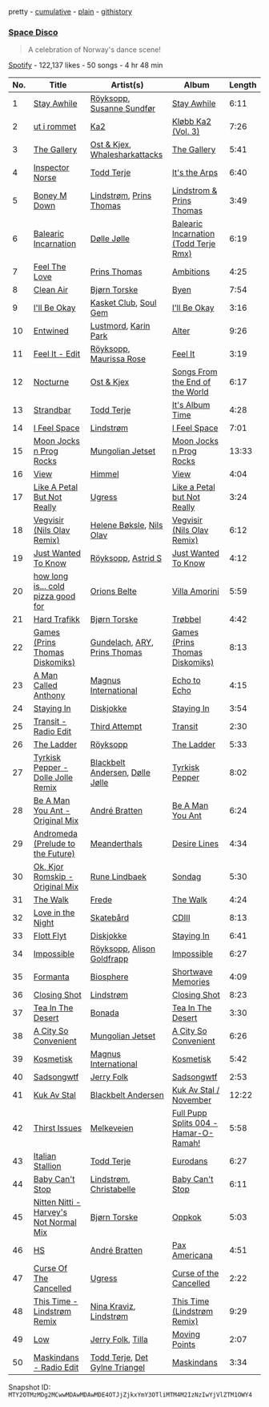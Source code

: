 pretty - [cumulative](/playlists/cumulative/37i9dQZF1DX4pbGJDhTXK3.md) - [plain](/playlists/plain/37i9dQZF1DX4pbGJDhTXK3) - [githistory](https://github.githistory.xyz/mackorone/spotify-playlist-archive/blob/main/playlists/plain/37i9dQZF1DX4pbGJDhTXK3)

### [Space Disco](https://open.spotify.com/playlist/37i9dQZF1DX4pbGJDhTXK3)

> A celebration of Norway's dance scene!

[Spotify](https://open.spotify.com/user/spotify) - 122,137 likes - 50 songs - 4 hr 48 min

| No. | Title | Artist(s) | Album | Length |
|---|---|---|---|---|
| 1 | [Stay Awhile](https://open.spotify.com/track/1GoUZK5UgNAVdz6wcJ9Eml) | [Röyksopp](https://open.spotify.com/artist/5nPOO9iTcrs9k6yFffPxjH), [Susanne Sundfør](https://open.spotify.com/artist/54KCNI7URCrG6yjQK3Ukow) | [Stay Awhile](https://open.spotify.com/album/2q6RGFe2ZnsWwZP7mJKklm) | 6:11 |
| 2 | [ut i rommet](https://open.spotify.com/track/633TwVIHey0bKHskRkDxqV) | [Ka2](https://open.spotify.com/artist/29f8h7eSlWQAUyfjkdOUGe) | [Kløbb Ka2 \(Vol\. 3\)](https://open.spotify.com/album/39ZwdWj9UAY2HTpdNFFm9N) | 7:26 |
| 3 | [The Gallery](https://open.spotify.com/track/3aPnelfLDaNxUE8oj5ZVDF) | [Ost & Kjex](https://open.spotify.com/artist/3cduU2huZ18pS50V7tic61), [Whalesharkattacks](https://open.spotify.com/artist/30OJnpvrGlgy5EAtKRBPpJ) | [The Gallery](https://open.spotify.com/album/7BRYajbod0TYQNvVxVpIX7) | 5:41 |
| 4 | [Inspector Norse](https://open.spotify.com/track/1NHd4UVxT5d5EGYzlDq17T) | [Todd Terje](https://open.spotify.com/artist/49gaZqfow2v8EEQmjGyEIw) | [It's the Arps](https://open.spotify.com/album/07HuAQQEbH1ShP4b9SsNwp) | 6:40 |
| 5 | [Boney M Down](https://open.spotify.com/track/4o4lNCu3RYVl7B9BB3YEzF) | [Lindstrøm](https://open.spotify.com/artist/2vTtjIqZ7hW0W15t1ApKTB), [Prins Thomas](https://open.spotify.com/artist/4rsEVNO1tGTY0beCnsnHi6) | [Lindstrom & Prins Thomas](https://open.spotify.com/album/0wjx77A92ow66hxXmwapcM) | 3:49 |
| 6 | [Balearic Incarnation](https://open.spotify.com/track/6HxN4OABi6VovLm3VigN6o) | [Dølle Jølle](https://open.spotify.com/artist/1UbgLp0E5zKU0BAhpPp59B) | [Balearic Incarnation \(Todd Terje Rmx\)](https://open.spotify.com/album/51keyf40DWWo50Vbd7n4mF) | 6:19 |
| 7 | [Feel The Love](https://open.spotify.com/track/39b8jAuutK8EZl0PwAawGC) | [Prins Thomas](https://open.spotify.com/artist/4rsEVNO1tGTY0beCnsnHi6) | [Ambitions](https://open.spotify.com/album/3XNnlYzgbQSc4IP6OSfGZY) | 4:25 |
| 8 | [Clean Air](https://open.spotify.com/track/4EdyO4xkUucQiXbuLpSgmo) | [Bjørn Torske](https://open.spotify.com/artist/4mD9kXHOs76Ld1m2Vfyi68) | [Byen](https://open.spotify.com/album/1QBlMByP8mgFqlLPIzstKD) | 7:54 |
| 9 | [I'll Be Okay](https://open.spotify.com/track/2luLqMtf2uxV3n4hs1PTkP) | [Kasket Club](https://open.spotify.com/artist/0b3Qo1mk6w8cjcq1TmJiWy), [Soul Gem](https://open.spotify.com/artist/7elzBecyNZlaAEsWzqFxeB) | [I'll Be Okay](https://open.spotify.com/album/2GLPv7x5UyvS6sZ95MKLex) | 3:16 |
| 10 | [Entwined](https://open.spotify.com/track/72ZO0CYg5BlPog6MszQcpC) | [Lustmord](https://open.spotify.com/artist/3FpCFpdoJOrGuR3G7UBgC7), [Karin Park](https://open.spotify.com/artist/5uBdYy8QRabKEL1MtDPXfr) | [Alter](https://open.spotify.com/album/4XO3DdBAjIIe6YI2a7iLza) | 9:26 |
| 11 | [Feel It \- Edit](https://open.spotify.com/track/1YHpJo0PCcxATrmX55pdCf) | [Röyksopp](https://open.spotify.com/artist/5nPOO9iTcrs9k6yFffPxjH), [Maurissa Rose](https://open.spotify.com/artist/2VZfxVHA2JsWss2mJCYmv1) | [Feel It](https://open.spotify.com/album/3khiFvo7qCQ2CDyKD7UP4g) | 3:19 |
| 12 | [Nocturne](https://open.spotify.com/track/6p29k5SH6WAqHOjf5l4fW6) | [Ost & Kjex](https://open.spotify.com/artist/3cduU2huZ18pS50V7tic61) | [Songs From the End of the World](https://open.spotify.com/album/6VkHZKzQFZgnGy70mxeojF) | 6:17 |
| 13 | [Strandbar](https://open.spotify.com/track/2j0dO7PzxiZxa5RDUl5IuV) | [Todd Terje](https://open.spotify.com/artist/49gaZqfow2v8EEQmjGyEIw) | [It's Album Time](https://open.spotify.com/album/058No4Kiz8r284NwzBSBC2) | 4:28 |
| 14 | [I Feel Space](https://open.spotify.com/track/2XwqNJ0IynowN5SEk3A6wP) | [Lindstrøm](https://open.spotify.com/artist/2vTtjIqZ7hW0W15t1ApKTB) | [I Feel Space](https://open.spotify.com/album/3I7zwJgNse371fJ6AfDD5I) | 7:01 |
| 15 | [Moon Jocks n Prog Rocks](https://open.spotify.com/track/190sUkgX3sm1co7Qkd7SBX) | [Mungolian Jetset](https://open.spotify.com/artist/3we4aZ9sQc0tp8UOyOEtpt) | [Moon Jocks n Prog Rocks](https://open.spotify.com/album/1mAPYemEY9Bb5K3L0T0nT6) | 13:33 |
| 16 | [View](https://open.spotify.com/track/0eiVc8xmZgqy2V92ye6eHU) | [Himmel](https://open.spotify.com/artist/2SaSegJV3zAzlLOiQTFXKm) | [View](https://open.spotify.com/album/6U8tCwy6JKrPmBwT4rb2CD) | 4:04 |
| 17 | [Like A Petal But Not Really](https://open.spotify.com/track/5N1afdUHdVEc0hJGhuCgWs) | [Ugress](https://open.spotify.com/artist/7z7iM83U5FOtatZG5pd53f) | [Like a Petal but Not Really](https://open.spotify.com/album/36cqJsLpY0klltWHlmZRKD) | 3:24 |
| 18 | [Vegvisir \(Nils Olav Remix\)](https://open.spotify.com/track/1RBoSmN7Pim35gXON3vY8E) | [Helene Bøksle](https://open.spotify.com/artist/78gOgvMoKp4Zz3gnnEyLYT), [Nils Olav](https://open.spotify.com/artist/0hkFnaKBojetxGr9X6B4Op) | [Vegvisir \(Nils Olav Remix\)](https://open.spotify.com/album/6JyjI5YwVDXYWYh19vJGhb) | 6:12 |
| 19 | [Just Wanted To Know](https://open.spotify.com/track/7kYgRZwVlq9a3lvHGHunrb) | [Röyksopp](https://open.spotify.com/artist/5nPOO9iTcrs9k6yFffPxjH), [Astrid S](https://open.spotify.com/artist/3AVfmawzu83sp94QW7CEGm) | [Just Wanted To Know](https://open.spotify.com/album/317kaEvPQsOSktJiZfG6mw) | 4:12 |
| 20 | [how long is..\. cold pizza good for](https://open.spotify.com/track/4xDLHt2Ss3pYDoLCK2uUPB) | [Orions Belte](https://open.spotify.com/artist/3Kzo2BzQIPQW0397gx9rRp) | [Villa Amorini](https://open.spotify.com/album/5PdhR2YW9IubgKjU9N28RG) | 5:59 |
| 21 | [Hard Trafikk](https://open.spotify.com/track/5jJuwmQ8Jdfx08F9hAx5tg) | [Bjørn Torske](https://open.spotify.com/artist/4mD9kXHOs76Ld1m2Vfyi68) | [Trøbbel](https://open.spotify.com/album/1Es585IxIHauFNjCaRoRyU) | 4:42 |
| 22 | [Games \(Prins Thomas Diskomiks\)](https://open.spotify.com/track/0I8g1dYLJXqJujeyyIY3fG) | [Gundelach](https://open.spotify.com/artist/2TUtwEDqoXZOapCTgMrcvj), [ARY](https://open.spotify.com/artist/4FLA7MpTdP5nNUQfiaA3WM), [Prins Thomas](https://open.spotify.com/artist/4rsEVNO1tGTY0beCnsnHi6) | [Games \(Prins Thomas Diskomiks\)](https://open.spotify.com/album/3emSYEw7cGHEHlZtgK3EyZ) | 8:13 |
| 23 | [A Man Called Anthony](https://open.spotify.com/track/2C2vLPP0C619yxaEsE6OVv) | [Magnus International](https://open.spotify.com/artist/7LAZbZOoUvDR4hgHkMRPSE) | [Echo to Echo](https://open.spotify.com/album/63wGONylhY5SRDvmjKDCec) | 4:15 |
| 24 | [Staying In](https://open.spotify.com/track/6gQIMENC4azncXDUOzD1YE) | [Diskjokke](https://open.spotify.com/artist/77jljjDLgcihmTS2WW7Uxo) | [Staying In](https://open.spotify.com/album/0SSgR5G630l1HxQkCMoWhP) | 3:54 |
| 25 | [Transit \- Radio Edit](https://open.spotify.com/track/6xX3DLq6CqH54lcNRzCGnu) | [Third Attempt](https://open.spotify.com/artist/1tsNLehJWv67iMipy0WwQR) | [Transit](https://open.spotify.com/album/2xGTUrOe1vH974ZuWfGp54) | 2:30 |
| 26 | [The Ladder](https://open.spotify.com/track/0mThH0uqT9pmj5cCS7Oeoj) | [Röyksopp](https://open.spotify.com/artist/5nPOO9iTcrs9k6yFffPxjH) | [The Ladder](https://open.spotify.com/album/42EOGihk8LGxmFHtTHPLSi) | 5:33 |
| 27 | [Tyrkisk Pepper \- Dolle Jolle Remix](https://open.spotify.com/track/38KKAivesNw1zoh8eshIZX) | [Blackbelt Andersen](https://open.spotify.com/artist/67qty1jpSV57pPDYDTDUgL), [Dølle Jølle](https://open.spotify.com/artist/1UbgLp0E5zKU0BAhpPp59B) | [Tyrkisk Pepper](https://open.spotify.com/album/2KUdBmCPOBpD2YweRXPAMt) | 8:02 |
| 28 | [Be A Man You Ant \- Original Mix](https://open.spotify.com/track/380B4H9JdSzDqjdJFtTykb) | [André Bratten](https://open.spotify.com/artist/4JumlwBeaIE16moHUv3xzZ) | [Be A Man You Ant](https://open.spotify.com/album/5PNdVI9kYjjyda8J7fuxig) | 6:24 |
| 29 | [Andromeda \(Prelude to the Future\)](https://open.spotify.com/track/7fBOoxCd7EOueVPd0rfN5D) | [Meanderthals](https://open.spotify.com/artist/6gWgAcsn746qDWvkkuX5Is) | [Desire Lines](https://open.spotify.com/album/0hUC2a4dsq8z6637JruBtn) | 4:34 |
| 30 | [Ok, Kjor Romskip \- Original Mix](https://open.spotify.com/track/1i7POakPGDR8Z7PJEGDp5P) | [Rune Lindbaek](https://open.spotify.com/artist/6SXxObLtqUzAjJGtMwgsbk) | [Sondag](https://open.spotify.com/album/1LdfVewFu5TLTgaxFCyABn) | 5:30 |
| 31 | [The Walk](https://open.spotify.com/track/0PNpTYNySZMLu8sFbznKiN) | [Frede](https://open.spotify.com/artist/6KSw87A52Tjr4BRotQCn56) | [The Walk](https://open.spotify.com/album/7m5rLSCixXObpvrZaXIMoG) | 4:24 |
| 32 | [Love in the Night](https://open.spotify.com/track/1fRkrCgp1BFtTBUXxelmdX) | [Skatebård](https://open.spotify.com/artist/54CS7wTXpIfstKRMkHHM9Q) | [CDIII](https://open.spotify.com/album/7dcZZUQV9XhdaWF6fbOLhF) | 8:13 |
| 33 | [Flott Flyt](https://open.spotify.com/track/53EEccmWk0f2AVzEn7ontY) | [Diskjokke](https://open.spotify.com/artist/77jljjDLgcihmTS2WW7Uxo) | [Staying In](https://open.spotify.com/album/0SSgR5G630l1HxQkCMoWhP) | 6:41 |
| 34 | [Impossible](https://open.spotify.com/track/4n8wv8NZB3HgMXYzszEDWm) | [Röyksopp](https://open.spotify.com/artist/5nPOO9iTcrs9k6yFffPxjH), [Alison Goldfrapp](https://open.spotify.com/artist/72f5AR6hMeL3BwtcO7HqhS) | [Impossible](https://open.spotify.com/album/7nVorCP3wTcYLnvJHtURKX) | 6:27 |
| 35 | [Formanta](https://open.spotify.com/track/2EsksidmH4QLEEWxFH1X9I) | [Biosphere](https://open.spotify.com/artist/2rcnAZ6DvORQ365X3zVYpr) | [Shortwave Memories](https://open.spotify.com/album/67qmzR9XdcpPAoqBJIgzdy) | 4:09 |
| 36 | [Closing Shot](https://open.spotify.com/track/1ROqr2iZR9SSGv0PvlPssV) | [Lindstrøm](https://open.spotify.com/artist/2vTtjIqZ7hW0W15t1ApKTB) | [Closing Shot](https://open.spotify.com/album/1skGl2lZ48OV8KUalrFBPD) | 8:23 |
| 37 | [Tea In The Desert](https://open.spotify.com/track/6ZtUV3S8sjh0OUaUBZZ9Ae) | [Bonada](https://open.spotify.com/artist/6sBWpQ5pWojqFXt62W1FwZ) | [Tea In The Desert](https://open.spotify.com/album/6MuABW95Vkd0xkyuan13lQ) | 3:30 |
| 38 | [A City So Convenient](https://open.spotify.com/track/6Tlxp0jf4hOmSeOiuhnM5v) | [Mungolian Jetset](https://open.spotify.com/artist/3we4aZ9sQc0tp8UOyOEtpt) | [A City So Convenient](https://open.spotify.com/album/61GhllHN2g6exhlV6dTx9J) | 6:26 |
| 39 | [Kosmetisk](https://open.spotify.com/track/5Lx3mPW7NV7MCw31OofvV4) | [Magnus International](https://open.spotify.com/artist/7LAZbZOoUvDR4hgHkMRPSE) | [Kosmetisk](https://open.spotify.com/album/5Tsih38nrHZzQPHaLkwjc7) | 5:42 |
| 40 | [Sadsongwtf](https://open.spotify.com/track/2zA7dBlE6tarkCzK2Rsi3o) | [Jerry Folk](https://open.spotify.com/artist/356FCJoyYWyzONni54Dgrv) | [Sadsongwtf](https://open.spotify.com/album/0snl6gC7BXLFyK1MJjWy42) | 2:53 |
| 41 | [Kuk Av Stal](https://open.spotify.com/track/1gK0m17kzMese8TyEDCi4p) | [Blackbelt Andersen](https://open.spotify.com/artist/67qty1jpSV57pPDYDTDUgL) | [Kuk Av Stal / November](https://open.spotify.com/album/7gwgWGGKyazdpIYE5L4T6Z) | 12:22 |
| 42 | [Thirst Issues](https://open.spotify.com/track/28SztSmKNenBcY2vMQl00W) | [Melkeveien](https://open.spotify.com/artist/0I22LfGyl3Ro59xmhLQPx8) | [Full Pupp Splits 004 \- Hamar\-O\-Ramah!](https://open.spotify.com/album/3PuGBseuPHRXLXO05LYsFy) | 5:58 |
| 43 | [Italian Stallion](https://open.spotify.com/track/3o7AUvN9hTo5TRUrrW0HYV) | [Todd Terje](https://open.spotify.com/artist/49gaZqfow2v8EEQmjGyEIw) | [Eurodans](https://open.spotify.com/album/3lc2aq9bjw8sEHepfcQ7U5) | 6:27 |
| 44 | [Baby Can't Stop](https://open.spotify.com/track/4vDhfpbTaN2DScjCWdzBOx) | [Lindstrøm](https://open.spotify.com/artist/2vTtjIqZ7hW0W15t1ApKTB), [Christabelle](https://open.spotify.com/artist/1tGGx3MFXshoO5UyPyk1re) | [Baby Can't Stop](https://open.spotify.com/album/5VLSsw5p70usZesWIq4UwG) | 6:11 |
| 45 | [Nitten Nitti \- Harvey's Not Normal Mix](https://open.spotify.com/track/0pQ56PL4N5p5yl6L1vluwr) | [Bjørn Torske](https://open.spotify.com/artist/4mD9kXHOs76Ld1m2Vfyi68) | [Oppkok](https://open.spotify.com/album/1Ez5JV6xCESNKfZlyGYLfR) | 5:03 |
| 46 | [HS](https://open.spotify.com/track/1R5dYnxQDgeceQA6mmdk9Q) | [André Bratten](https://open.spotify.com/artist/4JumlwBeaIE16moHUv3xzZ) | [Pax Americana](https://open.spotify.com/album/58JeZwpWQCpzZZeNJIlDFF) | 4:51 |
| 47 | [Curse Of The Cancelled](https://open.spotify.com/track/3xaHQv9WYKJdJhdXdstB4J) | [Ugress](https://open.spotify.com/artist/7z7iM83U5FOtatZG5pd53f) | [Curse of the Cancelled](https://open.spotify.com/album/1BXZScQgEnUdK7ewTC2noW) | 2:22 |
| 48 | [This Time \- Lindstrøm Remix](https://open.spotify.com/track/17i25eEW6w8zuunLzgsKni) | [Nina Kraviz](https://open.spotify.com/artist/1oZmFNkGAT93yD1xX4vTRE), [Lindstrøm](https://open.spotify.com/artist/2vTtjIqZ7hW0W15t1ApKTB) | [This Time \(Lindstrøm Remix\)](https://open.spotify.com/album/3X6t27Kq0J2aK7nLFUe9bX) | 9:29 |
| 49 | [Low](https://open.spotify.com/track/5SBlfw8rNCcerJxbNUGxue) | [Jerry Folk](https://open.spotify.com/artist/356FCJoyYWyzONni54Dgrv), [Tilla](https://open.spotify.com/artist/27POB5qIrVHNFFjz56PRVI) | [Moving Points](https://open.spotify.com/album/5eQvhdesnKTbBVxBPJuBJE) | 2:07 |
| 50 | [Maskindans \- Radio Edit](https://open.spotify.com/track/4Gk5pUinxmDBuVAcjOHaKD) | [Todd Terje](https://open.spotify.com/artist/49gaZqfow2v8EEQmjGyEIw), [Det Gylne Triangel](https://open.spotify.com/artist/4Rkaxisnihy39c7B45junc) | [Maskindans](https://open.spotify.com/album/22bvOQCEhiV9UJQb4i7WZE) | 3:34 |

Snapshot ID: `MTY2OTMzMDg2MCwwMDAwMDAwMDE4OTJjZjkxYmY3OTliMTM4M2IzNzIwYjVlZTM1OWY4`
